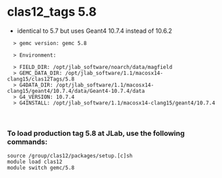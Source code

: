 # clas12_tags 5.8

- identical to 5.7 but uses Geant4 10.7.4 instead of 10.6.2

```  
  > gemc version: gemc 5.8

  > Environment:

  > FIELD_DIR: /opt/jlab_software/noarch/data/magfield
  > GEMC_DATA_DIR: /opt/jlab_software/1.1/macosx14-clang15/clas12Tags/5.8
  > G4DATA_DIR: /opt/jlab_software/1.1/macosx14-clang15/geant4/10.7.4/data/Geant4-10.7.4/data
  > G4_VERSION: 10.7.4
  > G4INSTALL: /opt/jlab_software/1.1/macosx14-clang15/geant4/10.7.4

```

<br>

### To load production tag 5.8 at JLab, use the following commands:

```
source /group/clas12/packages/setup.[c]sh
module load clas12
module switch gemc/5.8
```



<br>
   